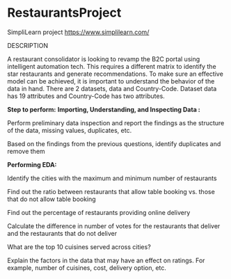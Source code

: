 # RestaurantsProject

SimpliLearn project 
https://www.simplilearn.com/

DESCRIPTION

A restaurant consolidator is looking to revamp the B2C portal using intelligent automation tech. This requires a different matrix to identify the star restaurants and generate recommendations. To make sure an effective model can be achieved, it is important to understand the behavior of the data in hand.
There are 2 datasets, data and Country-Code. Dataset data has 19 attributes and Country-Code has two attributes.

**Step to perform:**
**Importing, Understanding, and Inspecting Data :**

Perform preliminary data inspection and report the findings as the structure of the data, missing values, duplicates, etc.

Based on the findings from the previous questions, identify duplicates and remove them

**Performing EDA:**

Identify the cities with the maximum and minimum number of restaurants

Find out the ratio between restaurants that allow table booking vs. those that do not allow table booking

Find out the percentage of restaurants providing online delivery

Calculate the difference in number of votes for the restaurants that deliver and the restaurants that do not deliver

What are the top 10 cuisines served across cities?

Explain the factors in the data that may have an effect on ratings. For example, number of cuisines, cost, delivery option, etc.
